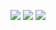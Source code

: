 ![](https://github.com/tong-ye/DataStructure/blob/master/Examination/Pop%20Sequence%20.PNG)
![](https://github.com/tong-ye/DataStructure/blob/master/Examination/Pop%20Sequence%202.PNG)
![](https://github.com/tong-ye/DataStructure/blob/master/Examination/Pop%20Sequence_result.PNG)
